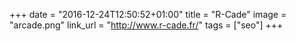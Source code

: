 +++
date = "2016-12-24T12:50:52+01:00"
title = "R-Cade"
image = "arcade.png"
link_url = "http://www.r-cade.fr/"
tags = ["seo"]
+++

